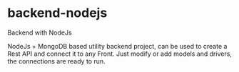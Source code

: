 # backend-nodejs
Backend with NodeJs

NodeJs + MongoDB based utility backend project, can be used to create a Rest API and connect it to any Front. 
Just modify or add models and drivers, the connections are ready to run.
